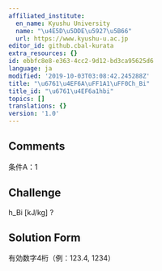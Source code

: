 ```yaml
---
affiliated_institute:
  en_name: Kyushu University
  name: "\u4E5D\u5DDE\u5927\u5B66"
  url: https://www.kyushu-u.ac.jp
editor_id: github.cbal-kurata
extra_resources: {}
id: ebbfc8e8-e363-4cc2-9d12-bd3ca95625d6
language: ja
modified: '2019-10-03T03:08:42.245288Z'
title: "\u6761\u4EF6A\uFF1A1\uFF0Ch_Bi"
title_id: "\u6761\u4EF6a1hbi"
topics: []
translations: {}
version: '1.0'
---
```


## Comments
条件A：1

## Challenge
h_Bi [kJ/kg] ?

## Solution Form
有効数字4桁（例：123.4,  1234）





